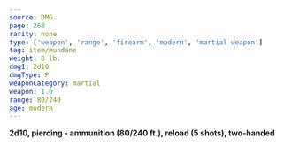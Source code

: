 ```yaml
---
source: DMG
page: 268
rarity: none
type: ['weapon', 'range', 'firearm', 'modern', 'martial weapon']
tag: item/mundane
weight: 8 lb.
dmg1: 2d10
dmgType: P
weaponCategory: martial
weapon: 1.0
range: 80/240
age: modern
---
```


**2d10, piercing - ammunition (80/240 ft.), reload (5 shots), two-handed**

